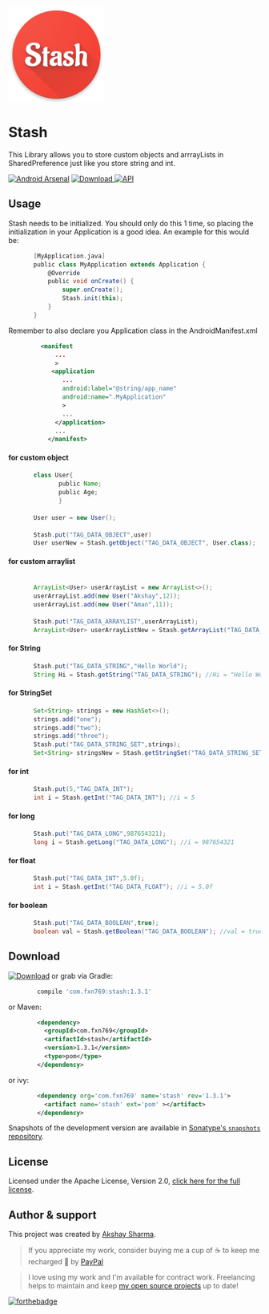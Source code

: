 ![](app/src/main/res/mipmap-xxxhdpi/ic_launcher.png)

# Stash
This Library allows you to store custom objects and arrrayLists in SharedPreference just like you store string and int.

[![Android Arsenal](https://img.shields.io/badge/Android%20Arsenal-Stash-blue.svg?style=flat)](https://android-arsenal.com/details/1/6835)
[![Download](https://api.bintray.com/packages/fxn769/android_projects/Stash/images/download.svg) ](https://bintray.com/fxn769/android_projects/Stash/_latestVersion)
[![API](https://img.shields.io/badge/API-11%2B-blue.svg?style=flat)](https://android-arsenal.com/api?level=11)

Usage
-----
Stash needs to be initialized. You should only do this 1 time, so placing the initialization in your Application is a good idea. An example for this would be:
```groovy
       [MyApplication.java]
       public class MyApplication extends Application {
           @Override
           public void onCreate() {
               super.onCreate();
               Stash.init(this);
           }
       }

```

Remember to also declare you Application class in the AndroidManifest.xml
```xml
         <manifest
             ...
             >
            <application
               ...
               android:label="@string/app_name"
               android:name=".MyApplication"
               >
               ...
             </application>
             ...
           </manifest>

```

#### for custom object
```groovy
       class User{
              public Name;
              public Age;
              }
              
       User user = new User();
       
       Stash.put("TAG_DATA_OBJECT",user)
       User userNew = Stash.getObject("TAG_DATA_OBJECT", User.class);
```
#### for custom arraylist
```groovy
     
       ArrayList<User> userArrayList = new ArrayList<>();
       userArrayList.add(new User("Akshay",12));
       userArrayList.add(new User("Aman",11));
       
       Stash.put("TAG_DATA_ARRAYLIST",userArrayList);
       ArrayList<User> userArrayListNew = Stash.getArrayList("TAG_DATA_ARRAYLIST", User.class);
```
#### for String
```groovy
       Stash.put("TAG_DATA_STRING","Hello World");
       String Hi = Stash.getString("TAG_DATA_STRING"); //Hi = "Hello World"
```
#### for StringSet
```groovy
       Set<String> strings = new HashSet<>();
       strings.add("one");
       strings.add("two");
       strings.add("three");
       Stash.put("TAG_DATA_STRING_SET",strings);
       Set<String> stringsNew = Stash.getStringSet("TAG_DATA_STRING_SET"); 
```
#### for int
```groovy
       Stash.put(5,"TAG_DATA_INT");
       int i = Stash.getInt("TAG_DATA_INT"); //i = 5
```
#### for long
```groovy
       Stash.put("TAG_DATA_LONG",987654321);
       long i = Stash.getLong("TAG_DATA_LONG"); //i = 987654321
```
#### for float
```groovy
       Stash.put("TAG_DATA_INT",5.0f);
       int i = Stash.getInt("TAG_DATA_FLOAT"); //i = 5.0f
```
#### for boolean
```groovy
       Stash.put("TAG_DATA_BOOLEAN",true);
       boolean val = Stash.getBoolean("TAG_DATA_BOOLEAN"); //val = true;
```

Download
--------

 [![Download](https://api.bintray.com/packages/fxn769/android_projects/Stash/images/download.svg)](https://bintray.com/fxn769/android_projects/Stash/_latestVersion)  or grab via Gradle:
```groovy
        compile 'com.fxn769:stash:1.3.1'
```
or Maven:
```xml
        <dependency>
          <groupId>com.fxn769</groupId>
          <artifactId>stash</artifactId>
          <version>1.3.1</version>
          <type>pom</type>
        </dependency>
```
or ivy:
```xml
        <dependency org='com.fxn769' name='stash' rev='1.3.1'>
          <artifact name='stash' ext='pom' ></artifact>
        </dependency>
```

Snapshots of the development version are available in [Sonatype's `snapshots` repository][snap].



## License
Licensed under the Apache License, Version 2.0, [click here for the full license](/LICENSE.txt).

## Author & support
This project was created by [Akshay Sharma](https://akshay2211.github.io/).

> If you appreciate my work, consider buying me a cup of :coffee: to keep me recharged :metal: by [PayPal](https://www.paypal.me/akshay2211)

> I love using my work and I'm available for contract work. Freelancing helps to maintain and keep [my open source projects](https://github.com/akshay2211/) up to date!

[![forthebadge](http://forthebadge.com/images/badges/built-for-android.svg)](http://forthebadge.com)


 [snap]: https://oss.sonatype.org/content/repositories/snapshots/
